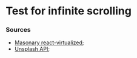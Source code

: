 # Test for infinite scrolling

### Sources
- [Masonary react-virtualized](https://github.com/bvaughn/react-virtualized/blob/master/docs/Masonry.md);
- [Unsplash API](https://github.com/unsplash/unsplash-js#collections);